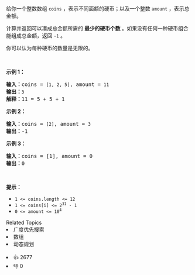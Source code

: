 <p>给你一个整数数组 <code>coins</code> ，表示不同面额的硬币；以及一个整数 <code>amount</code> ，表示总金额。</p>

<p>计算并返回可以凑成总金额所需的 <strong>最少的硬币个数</strong> 。如果没有任何一种硬币组合能组成总金额，返回&nbsp;<code>-1</code> 。</p>

<p>你可以认为每种硬币的数量是无限的。</p>

<p>&nbsp;</p>

<p><strong>示例&nbsp;1：</strong></p>

<pre>
<strong>输入：</strong>coins = <span><code>[1, 2, 5]</code></span>, amount = <span><code>11</code></span>
<strong>输出：</strong><span><code>3</code></span> 
<strong>解释：</strong>11 = 5 + 5 + 1</pre>

<p><strong>示例 2：</strong></p>

<pre>
<strong>输入：</strong>coins = <span><code>[2]</code></span>, amount = <span><code>3</code></span>
<strong>输出：</strong>-1</pre>

<p><strong>示例 3：</strong></p>

<pre>
<strong>输入：</strong>coins = [1], amount = 0
<strong>输出：</strong>0
</pre>

<p>&nbsp;</p>

<p><strong>提示：</strong></p>

<ul> 
 <li><code>1 &lt;= coins.length &lt;= 12</code></li> 
 <li><code>1 &lt;= coins[i] &lt;= 2<sup>31</sup> - 1</code></li> 
 <li><code>0 &lt;= amount &lt;= 10<sup>4</sup></code></li> 
</ul>

<div><div>Related Topics</div><div><li>广度优先搜索</li><li>数组</li><li>动态规划</li></div></div><br><div><li>👍 2677</li><li>👎 0</li></div>